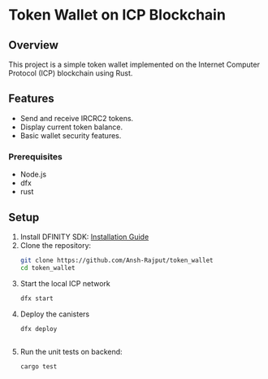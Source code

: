 # Token Wallet on ICP Blockchain

## Overview

This project is a simple token wallet implemented on the Internet Computer Protocol (ICP) blockchain using Rust.

## Features

- Send and receive IRCRC2 tokens.
- Display current token balance.
- Basic wallet security features.


<!--## Getting Started-->

### Prerequisites
- Node.js
- dfx
- rust

## Setup

1. Install DFINITY SDK: [Installation Guide](https://smartcontracts.org/docs/developers-guide/cli-reference/dfx-parent.html)
2. Clone the repository:
   ```sh
   git clone https://github.com/Ansh-Rajput/token_wallet
   cd token_wallet

3. Start the local ICP network
   ```bash
   dfx start

4. Deploy the canisters
   ```bash 
   dfx deploy
  
5. Run the unit tests on backend:
   ```bash
   cargo test
